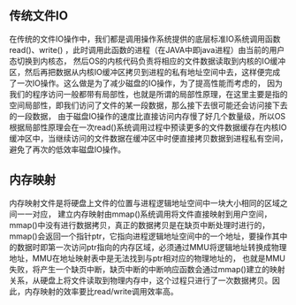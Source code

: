 ## 传统文件IO
在传统的文件IO操作中，我们都是调用操作系统提供的底层标准IO系统调用函数read()、write() ，此时调用此函数的进程（在JAVA中即java进程）由当前的用户态切换到内核态，
然后OS的内核代码负责将相应的文件数据读取到内核的IO缓冲区，然后再把数据从内核IO缓冲区拷贝到进程的私有地址空间中去，这样便完成了一次IO操作。这么做是为了减少磁盘的IO操作，为了提高性能而考虑的，
因为我们的程序访问一般都带有局部性，也就是所谓的局部性原理，在这里主要是指的空间局部性，即我们访问了文件的某一段数据，那么接下去很可能还会访问接下去的一段数据，
由于磁盘IO操作的速度比直接访问内存慢了好几个数量级，所以OS根据局部性原理会在一次read()系统调用过程中预读更多的文件数据缓存在内核IO缓冲区中，当继续访问的文件数据在缓冲区中时便直接拷贝数据到进程私有空间，
避免了再次的低效率磁盘IO操作。

## 内存映射
内存映射文件是将硬盘上文件的位置与进程逻辑地址空间中一块大小相同的区域之间一一对应， 建立内存映射由mmap()系统调用将文件直接映射到用户空间，mmap()中没有进行数据拷贝，真正的数据拷贝是在缺页中断处理时进行的，
mmap()会返回一个指针ptr，它指向进程逻辑地址空间中的一个地址，要操作其中的数据时即第一次访问ptr指向的内存区域，必须通过MMU将逻辑地址转换成物理地址，MMU在地址映射表中是无法找到与ptr相对应的物理地址的，
也就是MMU失败，将产生一个缺页中断，缺页中断的中断响应函数会通过mmap()建立的映射关系，从硬盘上将文件读取到物理内存中，这个过程只进行了一次数据拷贝。因此，内存映射的效率要比read/write调用效率高。
